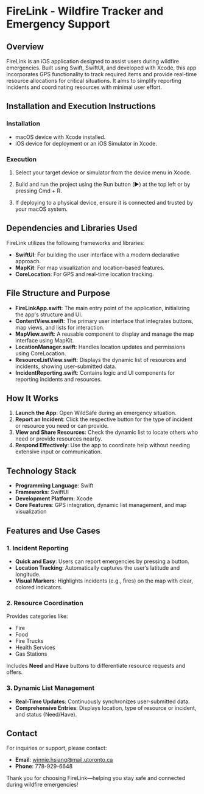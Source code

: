 
# FireLink - Wildfire Tracker and Emergency Support

## Overview

FireLink is an iOS application designed to assist users during wildfire emergencies. Built using Swift, SwiftUI, and developed with Xcode, this app incorporates GPS functionality to track required items and provide real-time resource allocations for critical situations. It aims to simplify reporting incidents and coordinating resources with minimal user effort.

## Installation and Execution Instructions

### Installation

- macOS device with Xcode installed.
- iOS device for deployment or an iOS Simulator in Xcode.

### Execution

1. Select your target device or simulator from the device menu in Xcode.

2. Build and run the project using the Run button (▶️) at the top left or by pressing Cmd + R.

3. If deploying to a physical device, ensure it is connected and trusted by your macOS system.

## Dependencies and Libraries Used

FireLink utilizes the following frameworks and libraries:

- **SwiftUI**: For building the user interface with a modern declarative approach.
- **MapKit**: For map visualization and location-based features.
- **CoreLocation**: For GPS and real-time location tracking.

## File Structure and Purpose

- **FireLinkApp.swift**: The main entry point of the application, initializing the app's structure and UI.
- **ContentView.swift**: The primary user interface that integrates buttons, map views, and lists for interaction.
- **MapView.swift**: A reusable component to display and manage the map interface using MapKit.
- **LocationManager.swift**: Handles location updates and permissions using CoreLocation.
- **ResourceListView.swift**: Displays the dynamic list of resources and incidents, showing user-submitted data.
- **IncidentReporting.swift**: Contains logic and UI components for reporting incidents and resources.

## How It Works
1. **Launch the App**: Open WildSafe during an emergency situation.
2. **Report an Incident**: Click the respective button for the type of incident or resource you need or can provide.
3. **View and Share Resources**: Check the dynamic list to locate others who need or provide resources nearby.
4. **Respond Effectively**: Use the app to coordinate help without needing extensive input or communication.

## Technology Stack
- **Programming Language**: Swift
- **Frameworks**: SwiftUI
- **Development Platform**: Xcode
- **Core Features**: GPS integration, dynamic list management, and map visualization
  
## Features and Use Cases

### 1. Incident Reporting
- **Quick and Easy**: Users can report emergencies by pressing a button.
- **Location Tracking**: Automatically captures the user’s latitude and longitude.
- **Visual Markers**: Highlights incidents (e.g., fires) on the map with clear, colored indicators.

### 2. Resource Coordination
Provides categories like:
- Fire
- Food
- Fire Trucks
- Health Services
- Gas Stations

Includes **Need** and **Have** buttons to differentiate resource requests and offers.

### 3. Dynamic List Management
- **Real-Time Updates**: Continuously synchronizes user-submitted data.
- **Comprehensive Entries**: Displays location, type of resource or incident, and status (Need/Have).

## Contact

For inquiries or support, please contact:

- **Email**: winnie.hsiang@mail.utoronto.ca
- **Phone**: 778-929-6648

Thank you for choosing FireLink—helping you stay safe and connected during wildfire emergencies!
